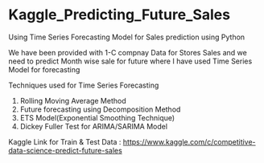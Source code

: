 # Kaggle_Predicting_Future_Sales
Using Time Series Forecasting Model for Sales prediction using Python

We have been provided with 1-C compnay Data for Stores Sales and we need to predict Month wise sale for future where I have used Time Series Model for forecasting

Techniques used for Time Series Forecasting
1. Rolling Moving Average Method
2. Future forecasting using Decomposition Method
3. ETS Model(Exponential Smoothing Technique) 
4. Dickey Fuller Test for ARIMA/SARIMA Model

Kaggle Link for Train & Test Data :
https://www.kaggle.com/c/competitive-data-science-predict-future-sales
